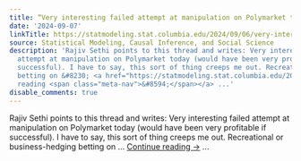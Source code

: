 ```yaml
---
title: “Very interesting failed attempt at manipulation on Polymarket today”
date: '2024-09-07'
linkTitle: https://statmodeling.stat.columbia.edu/2024/09/06/very-interesting-failed-attempt-at-manipulation-on-polymarket-today/
source: Statistical Modeling, Causal Inference, and Social Science
description: 'Rajiv Sethi points to this thread and writes: Very interesting failed
  attempt at manipulation on Polymarket today (would have been very profitable if
  successful). I have to say, this sort of thing creeps me out. Recreational or business-hedging
  betting on &#8230; <a href="https://statmodeling.stat.columbia.edu/2024/09/06/very-interesting-failed-attempt-at-manipulation-on-polymarket-today/">Continue
  reading <span class="meta-nav">&#8594;</span></a> ...'
disable_comments: true
---
```

Rajiv Sethi points to this thread and writes: Very interesting failed attempt at manipulation on Polymarket today (would have been very profitable if successful). I have to say, this sort of thing creeps me out. Recreational or business-hedging betting on &#8230; <a href="https://statmodeling.stat.columbia.edu/2024/09/06/very-interesting-failed-attempt-at-manipulation-on-polymarket-today/">Continue reading <span class="meta-nav">&#8594;</span></a> ...